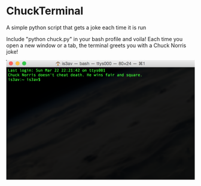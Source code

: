 # ChuckTerminal
A simple python script that gets a joke each time it is run

Include "python chuck.py" in your bash profile and voila! Each time you open a new window or a tab, the terminal greets you with a Chuck Norris joke!

![Alt text](https://github.com/SaiOngole/ChuckTerminal/blob/master/screenshots/screenshot1.png "First one")
